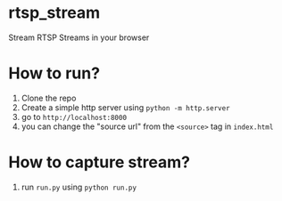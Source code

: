 # rtsp_stream
Stream RTSP Streams in your browser


# How to run? 
1) Clone the repo 
2) Create a simple http server using ``python -m http.server``
3) go to ``http://localhost:8000``
4) you can change the "source url" from the ``<source>`` tag in ``index.html``

# How to capture stream?
1) run ``run.py`` using ``python run.py``

